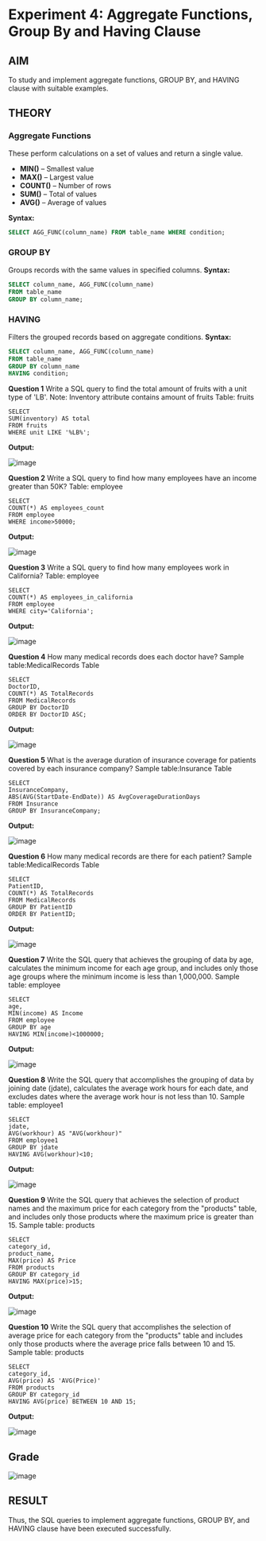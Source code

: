 # Experiment 4: Aggregate Functions, Group By and Having Clause

## AIM
To study and implement aggregate functions, GROUP BY, and HAVING clause with suitable examples.

## THEORY

### Aggregate Functions
These perform calculations on a set of values and return a single value.

- **MIN()** – Smallest value  
- **MAX()** – Largest value  
- **COUNT()** – Number of rows  
- **SUM()** – Total of values  
- **AVG()** – Average of values

**Syntax:**
```sql
SELECT AGG_FUNC(column_name) FROM table_name WHERE condition;
```
### GROUP BY
Groups records with the same values in specified columns.
**Syntax:**
```sql
SELECT column_name, AGG_FUNC(column_name)
FROM table_name
GROUP BY column_name;
```
### HAVING
Filters the grouped records based on aggregate conditions.
**Syntax:**
```sql
SELECT column_name, AGG_FUNC(column_name)
FROM table_name
GROUP BY column_name
HAVING condition;
```

**Question 1**
Write a SQL query to find the total amount of fruits with a unit type of 'LB'. Note: Inventory attribute contains amount of fruits Table: fruits
```
SELECT
SUM(inventory) AS total
FROM fruits
WHERE unit LIKE '%LB%';
```
**Output:**

![image](https://github.com/user-attachments/assets/dfb80ef8-1ccf-47d5-ad49-c821a34b8bc6)


**Question 2**
Write a SQL query to find how many employees have an income greater than 50K? Table: employee
```
SELECT
COUNT(*) AS employees_count
FROM employee
WHERE income>50000;
```
**Output:**

![image](https://github.com/user-attachments/assets/9de846e4-3b1f-4877-8e0b-3f202012b92c)


**Question 3**
Write a SQL query to find how many employees work in California? Table: employee
```
SELECT
COUNT(*) AS employees_in_california
FROM employee
WHERE city='California';
```

**Output:**

![image](https://github.com/user-attachments/assets/5b55f557-e492-44ca-9b74-e5d6e957896e)

**Question 4**
How many medical records does each doctor have? Sample table:MedicalRecords Table
```
SELECT
DoctorID,
COUNT(*) AS TotalRecords
FROM MedicalRecords
GROUP BY DoctorID
ORDER BY DoctorID ASC;
```

**Output:**

![image](https://github.com/user-attachments/assets/95746bcd-0d89-49ca-acab-70950da32a92)


**Question 5**
What is the average duration of insurance coverage for patients covered by each insurance company? Sample table:Insurance Table
```
SELECT
InsuranceCompany,
ABS(AVG(StartDate-EndDate)) AS AvgCoverageDurationDays
FROM Insurance
GROUP BY InsuranceCompany;
```

**Output:**

![image](https://github.com/user-attachments/assets/d0af0c15-9814-48e8-8508-5603586075a6)


**Question 6**
How many medical records are there for each patient? Sample table:MedicalRecords Table
```
SELECT
PatientID,
COUNT(*) AS TotalRecords
FROM MedicalRecords
GROUP BY PatientID
ORDER BY PatientID;
```

**Output:**

![image](https://github.com/user-attachments/assets/a876dee9-ed84-4932-963a-7f75d54577b6)


**Question 7**
Write the SQL query that achieves the grouping of data by age, calculates the minimum income for each age group, and includes only those age groups where the minimum income is less than 1,000,000. Sample table: employee
```
SELECT
age,
MIN(income) AS Income
FROM employee
GROUP BY age
HAVING MIN(income)<1000000;
```
**Output:**

![image](https://github.com/user-attachments/assets/7bf61521-b6b8-42e8-a2ff-ceef8fa3b109)

**Question 8**
Write the SQL query that accomplishes the grouping of data by joining date (jdate), calculates the average work hours for each date, and excludes dates where the average work hour is not less than 10. Sample table: employee1
```
SELECT
jdate,
AVG(workhour) AS "AVG(workhour)"
FROM employee1
GROUP BY jdate
HAVING AVG(workhour)<10;
```

**Output:**

![image](https://github.com/user-attachments/assets/89c0cbf2-aa34-4781-8fe4-57665a504d23)


**Question 9**
Write the SQL query that achieves the selection of product names and the maximum price for each category from the "products" table, and includes only those products where the maximum price is greater than 15. Sample table: products
```
SELECT
category_id,
product_name,
MAX(price) AS Price
FROM products
GROUP BY category_id 
HAVING MAX(price)>15;
```

**Output:**

![image](https://github.com/user-attachments/assets/f7d0e71b-5cdb-4d3b-b7d8-83f366a684bc)


**Question 10**
Write the SQL query that accomplishes the selection of average price for each category from the "products" table and includes only those products where the average price falls between 10 and 15. Sample table: products
```
SELECT
category_id,
AVG(price) AS 'AVG(Price)'
FROM products
GROUP BY category_id
HAVING AVG(price) BETWEEN 10 AND 15;
```

**Output:**

![image](https://github.com/user-attachments/assets/fe9e470d-5b6e-4711-ae3f-38d85282b4c9)

## Grade

![image](https://github.com/user-attachments/assets/f9b8ebba-8193-4f47-8fb1-3ca892d9539b)



## RESULT
Thus, the SQL queries to implement aggregate functions, GROUP BY, and HAVING clause have been executed successfully.
